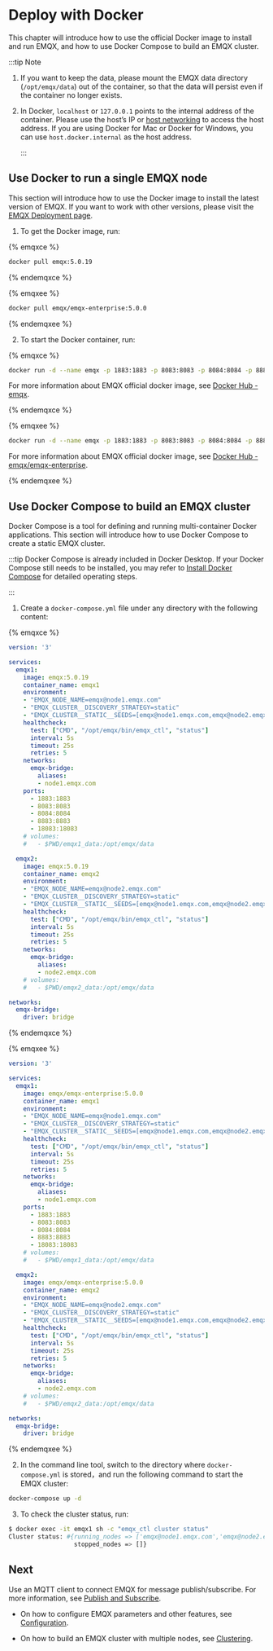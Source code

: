 # Deploy with Docker

This chapter will introduce how to use the official Docker image to install and run EMQX, and how to use Docker Compose to build an EMQX cluster.

:::tip Note

1. If you want to keep the data, please mount the EMQX data directory (`/opt/emqx/data`) out of the container, so that the data will persist even if the container no longer exists.

2. In Docker, `localhost` or `127.0.0.1`  points to the internal address of the container. Please use the host’s IP or [host networking](https://docs.docker.com/network/host/) to access the host address. If you are using Docker for Mac or Docker for Windows, you can use `host.docker.internal` as the host address.

   :::

## Use Docker to run a single EMQX node

This section will introduce how to use the Docker image to install the latest version of EMQX. If you want to work with other versions,  please visit the [EMQX Deployment page](https://www.emqx.com/en/try?product=enterprise).

1. To get the Docker image, run: 

{% emqxce %}

```bash
docker pull emqx:5.0.19
```

{% endemqxce %}

{% emqxee %}

```bash
docker pull emqx/emqx-enterprise:5.0.0
```

{% endemqxee %}

2. To start the Docker container, run:

{% emqxce %}

```bash
docker run -d --name emqx -p 1883:1883 -p 8083:8083 -p 8084:8084 -p 8883:8883 -p 18083:18083  emqx:5.0.19
```

For more information about EMQX official docker image, see [Docker Hub - emqx](https://hub.docker.com/_/emqx). 

{% endemqxce %}

{% emqxee %}

```bash
docker run -d --name emqx -p 1883:1883 -p 8083:8083 -p 8084:8084 -p 8883:8883 -p 18083:18083  emqx/emqx-enterprise:5.0.0
```

For more information about EMQX official docker image, see [Docker Hub - emqx/emqx-enterprise](https://hub.docker.com/r/emqx/emqx-enterprise).

{% endemqxee %}

## Use Docker Compose to build an EMQX cluster

Docker Compose is a tool for defining and running multi-container Docker applications. This section will introduce how to use Docker Compose to create a static EMQX cluster. 

:::tip
Docker Compose is already included in Docker Desktop. If your Docker Compose still needs to be installed, you may refer to [Install Docker Compose](https://docs.docker.com/compose/install/) for detailed operating steps.

:::

1. Create a  `docker-compose.yml` file under any directory with the following content:

{% emqxce %}

```yml
version: '3'

services:
  emqx1:
    image: emqx:5.0.19
    container_name: emqx1
    environment:
    - "EMQX_NODE_NAME=emqx@node1.emqx.com"
    - "EMQX_CLUSTER__DISCOVERY_STRATEGY=static"
    - "EMQX_CLUSTER__STATIC__SEEDS=[emqx@node1.emqx.com,emqx@node2.emqx.com]"
    healthcheck:
      test: ["CMD", "/opt/emqx/bin/emqx_ctl", "status"]
      interval: 5s
      timeout: 25s
      retries: 5
    networks:
      emqx-bridge:
        aliases:
        - node1.emqx.com
    ports:
      - 1883:1883
      - 8083:8083
      - 8084:8084
      - 8883:8883
      - 18083:18083 
    # volumes:
    #   - $PWD/emqx1_data:/opt/emqx/data

  emqx2:
    image: emqx:5.0.19
    container_name: emqx2
    environment:
    - "EMQX_NODE_NAME=emqx@node2.emqx.com"
    - "EMQX_CLUSTER__DISCOVERY_STRATEGY=static"
    - "EMQX_CLUSTER__STATIC__SEEDS=[emqx@node1.emqx.com,emqx@node2.emqx.com]"
    healthcheck:
      test: ["CMD", "/opt/emqx/bin/emqx_ctl", "status"]
      interval: 5s
      timeout: 25s
      retries: 5
    networks:
      emqx-bridge:
        aliases:
        - node2.emqx.com
    # volumes:
    #   - $PWD/emqx2_data:/opt/emqx/data

networks:
  emqx-bridge:
    driver: bridge
```

{% endemqxce %}

{% emqxee %}

```yml
version: '3'

services:
  emqx1:
    image: emqx/emqx-enterprise:5.0.0
    container_name: emqx1
    environment:
    - "EMQX_NODE_NAME=emqx@node1.emqx.com"
    - "EMQX_CLUSTER__DISCOVERY_STRATEGY=static"
    - "EMQX_CLUSTER__STATIC__SEEDS=[emqx@node1.emqx.com,emqx@node2.emqx.com]"
    healthcheck:
      test: ["CMD", "/opt/emqx/bin/emqx_ctl", "status"]
      interval: 5s
      timeout: 25s
      retries: 5
    networks:
      emqx-bridge:
        aliases:
        - node1.emqx.com
    ports:
      - 1883:1883
      - 8083:8083
      - 8084:8084
      - 8883:8883
      - 18083:18083
    # volumes:
    #   - $PWD/emqx1_data:/opt/emqx/data

  emqx2:
    image: emqx/emqx-enterprise:5.0.0
    container_name: emqx2
    environment:
    - "EMQX_NODE_NAME=emqx@node2.emqx.com"
    - "EMQX_CLUSTER__DISCOVERY_STRATEGY=static"
    - "EMQX_CLUSTER__STATIC__SEEDS=[emqx@node1.emqx.com,emqx@node2.emqx.com]"
    healthcheck:
      test: ["CMD", "/opt/emqx/bin/emqx_ctl", "status"]
      interval: 5s
      timeout: 25s
      retries: 5
    networks:
      emqx-bridge:
        aliases:
        - node2.emqx.com
    # volumes:
    #   - $PWD/emqx2_data:/opt/emqx/data

networks:
  emqx-bridge:
    driver: bridge
```

{% endemqxee %}

2. In the command line tool, switch to the directory where  `docker-compose.yml` is stored，and run the following command to start the EMQX cluster:

```bash
docker-compose up -d
```

3. To check the cluster status, run:

```bash
$ docker exec -it emqx1 sh -c "emqx_ctl cluster status"
Cluster status: #{running_nodes => ['emqx@node1.emqx.com','emqx@node2.emqx.com'],
                  stopped_nodes => []}
```

## Next

Use an MQTT client to connect EMQX for message publish/subscribe. For more information, see [Publish and Subscribe](../messaging/mqtt-publish-and-subscribe.md). 

- On how to configure EMQX parameters and other features, see [Configuration](../configuration/configuration.md).

- On how to build an EMQX cluster with multiple nodes, see  [Clustering](./cluster/introduction.md).
